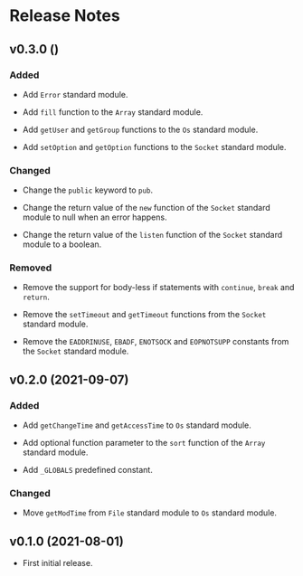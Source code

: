 # Release Notes

## v0.3.0 ()

### Added

- Add `Error` standard module.

- Add `fill` function to the `Array` standard module.

- Add `getUser` and `getGroup` functions to the `Os` standard module.

- Add `setOption` and `getOption` functions to the `Socket` standard module.

### Changed

- Change the `public` keyword to `pub`.

- Change the return value of the `new` function of the `Socket` standard module to null when an error happens.

- Change the return value of the `listen` function of the `Socket` standard module to a boolean.

### Removed

- Remove the support for body-less if statements with `continue`, `break` and `return`.

- Remove the `setTimeout` and `getTimeout` functions from the `Socket` standard module.

- Remove the `EADDRINUSE`, `EBADF`, `ENOTSOCK` and `EOPNOTSUPP` constants from the `Socket` standard module.

## v0.2.0 (2021-09-07)

### Added

- Add `getChangeTime` and `getAccessTime` to `Os` standard module.

- Add optional function parameter to the `sort` function of the `Array` standard module.

- Add `_GLOBALS` predefined constant.

### Changed

- Move `getModTime` from `File` standard module to `Os` standard module.

## v0.1.0 (2021-08-01)

- First initial release.
